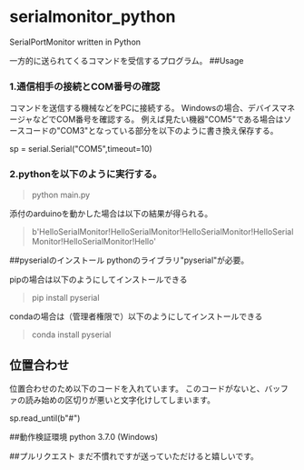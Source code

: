 # serialmonitor_python
SerialPortMonitor written in Python

一方的に送られてくるコマンドを受信するプログラム。
##Usage
### 1.通信相手の接続とCOM番号の確認
コマンドを送信する機械などをPCに接続する。
Windowsの場合、デバイスマネージャなどでCOM番号を確認する。
例えば見たい機器"COM5"である場合はソースコードの"COM3"となっている部分を以下のように書き換え保存する。

sp = serial.Serial("COM5",timeout=10)

### 2.pythonを以下のように実行する。
>python main.py

添付のarduinoを動かした場合は以下の結果が得られる。
>b'HelloSerialMonitor!HelloSerialMonitor!HelloSerialMonitor!HelloSerialMonitor!HelloSerialMonitor!Hello'


##pyserialのインストール
pythonのライブラリ"pyserial"が必要。

pipの場合は以下のようにしてインストールできる
>pip install pyserial

condaの場合は（管理者権限で）以下のようにしてインストールできる
>conda install pyserial

## 位置合わせ
位置合わせのため以下のコードを入れています。
このコードがないと、バッファの読み始めの区切りが悪いと文字化けしてしまいます。

sp.read_until(b"#")

##動作検証環境
python 3.7.0 (Windows)

##プルリクエスト
まだ不慣れですが送っていただけると嬉しいです。